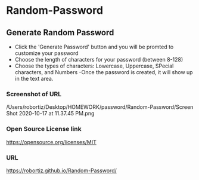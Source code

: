 # Random-Password
## Generate Random Password
- Click the 'Generate Password' button and you will be promted to customize your password
- Choose the length of characters for your password (between 8-128)
- Choose the types of characters: Lowercase, Uppercase, SPecial characters, and Numbers
-Once the password is created, it will show up in the text area.

### Screenshot of URL
/Users/robortiz/Desktop/HOMEWORK/password/Random-Password/Screen Shot 2020-10-17 at 11.37.45 PM.png

### Open Source License link 
https://opensource.org/licenses/MIT

### URL
https://robortiz.github.io/Random-Password/




